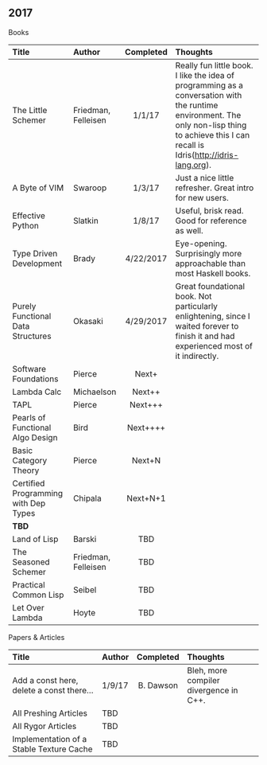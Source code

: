 ## 2017

Books

| Title  | Author | Completed | Thoughts |
| :---------- | :------- | :-------: | :------- |
| The Little Schemer | Friedman, Felleisen | 1/1/17 | Really fun little book. I like the idea of programming as a conversation with the runtime environment. The only non-lisp thing to achieve this I can recall is Idris(http://idris-lang.org).
| A Byte of VIM | Swaroop | 1/3/17 | Just a nice little refresher. Great intro for new users. |
| Effective Python | Slatkin | 1/8/17 | Useful, brisk read. Good for reference as well.|
| Type Driven Development | Brady | 4/22/2017 | Eye-opening. Surprisingly more approachable than most Haskell books. |
| Purely Functional Data Structures | Okasaki | 4/29/2017 | Great foundational book. Not particularly enlightening, since I waited forever to finish it and had experienced most of it indirectly. |
| Software Foundations | Pierce | Next+ | |
| Lambda Calc | Michaelson | Next++ | |
| TAPL | Pierce | Next+++ | |
| Pearls of Functional Algo Design | Bird | Next++++ | |
| Basic Category Theory | Pierce | Next+N | |
| Certified Programming with Dep Types | Chipala | Next+N+1 | |
| **TBD** | | | |
| Land of Lisp | Barski | TBD | |
| The Seasoned Schemer | Friedman, Felleisen | TBD | |
| Practical Common Lisp | Seibel | TBD | |
| Let Over Lambda | Hoyte | TBD | |

Papers & Articles

| Title  | Author | Completed | Thoughts |
| :---------- | :------- | :-------: | :------- |
| Add a const here, delete a const there… | 1/9/17 | B. Dawson | Bleh, more compiler divergence in C++. |
| All Preshing Articles | TBD | |
| All Rygor Articles | TBD | |
| Implementation of a Stable Texture Cache | TBD | |
